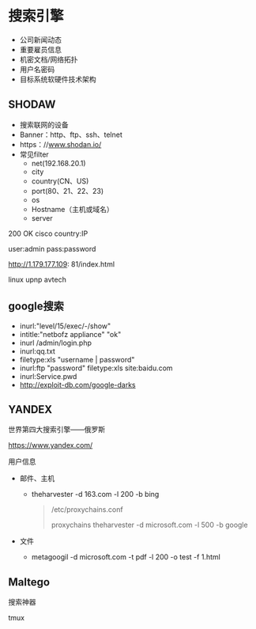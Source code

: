 # 搜索引擎

* 公司新闻动态
* 重要雇员信息
* 机密文档/网络拓扑
* 用户名密码
* 目标系统软硬件技术架构

## SHODAW

* 搜索联网的设备
* Banner：http、ftp、ssh、telnet
* https：//www.shodan.io/
* 常见filter
  * net(192.168.20.1)
  * city
  * country(CN、US)
  * port(80、21、22、23)
  * os
  * Hostname（主机或域名）
  * server

200 OK cisco country:IP

user:admin pass:password

http://1.179.177.109: 81/index.html

linux upnp avtech

## google搜索

* inurl:"level/15/exec/-/show"
*  intitle:"netbofz appliance" "ok"
* inurl /admin/login.php
* inurl:qq.txt
* filetype:xls "username | password"
* inurl:ftp "password" filetype:xls site:baidu.com
* inurl:Service.pwd
* http://exploit-db.com/google-darks

## YANDEX

世界第四大搜索引擎——俄罗斯

https://www.yandex.com/

用户信息

* 邮件、主机

  * theharvester -d 163.com -l 200 -b bing

    > /etc/proxychains.conf
    >
    > proxychains theharvester -d microsoft.com -l 500 -b google

* 文件

  * metagoogil -d microsoft.com -t pdf -l 200 -o test -f 1.html


## Maltego

搜索神器

tmux